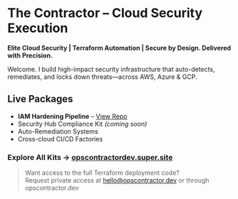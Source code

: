 # The Contractor – Cloud Security Execution

**Elite Cloud Security | Terraform Automation | Secure by Design. Delivered with Precision.**

Welcome. I build high-impact security infrastructure that auto-detects, remediates, and locks down threats—across AWS, Azure & GCP.

## Live Packages
- **IAM Hardening Pipeline** – [View Repo](https://github.com/ContractorNH/iam-hardening-pipeline)
- Security Hub Compliance Kit *(coming soon)*
- Auto-Remediation Systems
- Cross-cloud CI/CD Factories

### Explore All Kits → [opscontractordev.super.site](https://opscontractordev.super.site)

> Want access to the full Terraform deployment code?  
> Request private access at hello@opscontractor.dev or through opscontractor.dev

